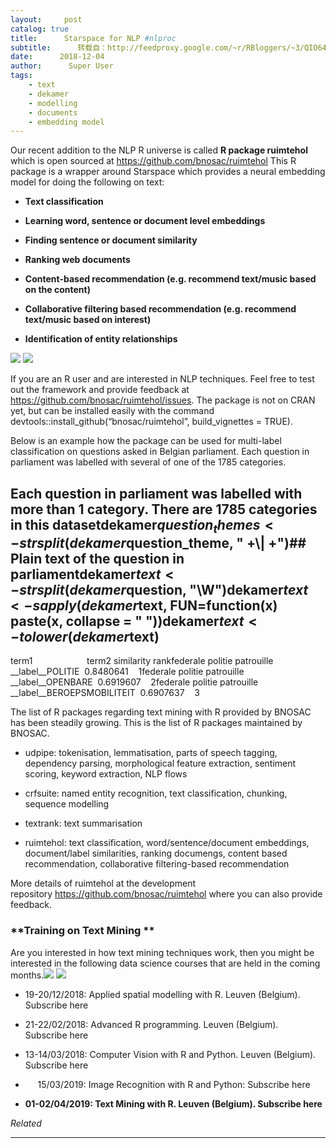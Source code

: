 ```yaml
---
layout:     post
catalog: true
title:      Starspace for NLP #nlproc
subtitle:      转载自：http://feedproxy.google.com/~r/RBloggers/~3/QIO6490W3y0/
date:      2018-12-04
author:      Super User
tags:
    - text
    - dekamer
    - modelling
    - documents
    - embedding model
---
```






Our recent addition to the NLP R universe is called **R package ruimtehol** which is open sourced at https://github.com/bnosac/ruimtehol This R package is a wrapper around Starspace which provides a neural embedding model for doing the following on text:

- **Text classification**

- **Learning word, sentence or document level embeddings**

- **Finding sentence or document similarity**

- **Ranking web documents**

- **Content-based recommendation (e.g. recommend text/music based on the content)**

- **Collaborative filtering based recommendation (e.g. recommend text/music based on interest)**

- **Identification of entity relationships**


![](https://i1.wp.com/www.bnosac.be/images/bnosac/blog/logo-ruimtehol.png?w=450)
![](https://i1.wp.com/www.bnosac.be/images/bnosac/blog/logo-ruimtehol.png?w=450)


If you are an R user and are interested in NLP techniques. Feel free to test out the framework and provide feedback at https://github.com/bnosac/ruimtehol/issues. The package is not on CRAN yet, but can be installed easily with the command devtools::install_github(“bnosac/ruimtehol”, build_vignettes = TRUE).

Below is an example how the package can be used for multi-label classification on questions asked in Belgian parliament. Each question in parliament was labelled with several of one of the 1785 categories.

## Each question in parliament was labelled with more than 1 category. There are 1785 categories in this datasetdekamer$question_themes <- strsplit(dekamer$question_theme, " +\\| +")## Plain text of the question in parliamentdekamer$text <- strsplit(dekamer$question, "\\W")dekamer$text <- sapply(dekamer$text, FUN=function(x) paste(x, collapse = " "))dekamer$text <- tolower(dekamer$text)

term1                      term2 similarity rankfederale politie patrouille           __label__POLITIE  0.8480641    1federale politie patrouille          __label__OPENBARE  0.6919607    2federale politie patrouille __label__BEROEPSMOBILITEIT  0.6907637    3 

The list of R packages regarding text mining with R provided by BNOSAC has been steadily growing. This is the list of R packages maintained by BNOSAC.

- udpipe: tokenisation, lemmatisation, parts of speech tagging, dependency parsing, morphological feature extraction, sentiment scoring, keyword extraction, NLP flows

- crfsuite: named entity recognition, text classification, chunking, sequence modelling

- textrank: text summarisation

- ruimtehol: text classification, word/sentence/document embeddings, document/label similarities, ranking documengs, content based recommendation, collaborative filtering-based recommendation


More details of ruimtehol at the development repository https://github.com/bnosac/ruimtehol where you can also provide feedback.

### **Training on Text Mining **

Are you interested in how text mining techniques work, then you might be interested in the following data science courses that are held in the coming months.![](https://i1.wp.com/www.bnosac.be/images/bnosac/blog/rtraining.png?w=456)
![](https://i1.wp.com/www.bnosac.be/images/bnosac/blog/rtraining.png?w=456)


- 19-20/12/2018: Applied spatial modelling with R. Leuven (Belgium). Subscribe here

- 21-22/02/2018: Advanced R programming. Leuven (Belgium). Subscribe here

- 13-14/03/2018: Computer Vision with R and Python. Leuven (Belgium). Subscribe here

-      15/03/2019: Image Recognition with R and Python: Subscribe here

- **01-02/04/2019: Text Mining with R. Leuven (Belgium). Subscribe here**



*Related*








---
